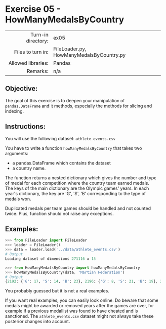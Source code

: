 # Exercise 05 - HowManyMedalsByCountry

|                         |                    |
| -----------------------:| ------------------ |
|   Turn-in directory:    |  ex05              |
|   Files to turn in:     |  FileLoader.py, HowManyMedalsByCountry.py |
|   Allowed libraries:    |  Pandas            |
|   Remarks:              |  n/a               |

## Objective:
The goal of this exercise is to deepen your manipulation of `pandas.DataFrame` and it methods, especially the methods for slicing and indexing.

## Instructions:
You will use the following dataset: `athlete_events.csv`

You have to write a function `howManyMedalsByCountry` that takes two arguments:
* a pandas.DataFrame which contains the dataset  
* a country name.

The function returns a nested dictionary which gives the number and type of medal for each competition where the country team earned medals.  
The keys of the main dictionary are the Olympic games' years. In each year's dictionary, the key are 'G', 'S', 'B' corresponding to the type of medals won.

Duplicated medals per team games should be handled and not counted twice. Plus, function should not raise any exceptions.

## Examples:

```python
>>> from FileLoader import FileLoader
>>> loader = FileLoader()
>>> data = loader.load('../data/athlete_events.csv')
# Output
Loading dataset of dimensions 271116 x 15

>>> from HowManyMedalsByCountry import howManyMedalsByCountry
>>> howManyMedalsByCountry(data, 'Martian Federation')
# Output
{2192: {'G': 17, 'S': 14, 'B': 23}, 2196: {'G': 8, 'S': 21, 'B': 19}, 2200: {'G': 26, 'S': 19, 'B': 7}}
```
You probably guessed but it is not a real examples.

If you want real examples, you can easily look online. Do beware that some medals might be awarded or removed years after the games are over, for example if a previous medallist was found to have cheated and is sanctioned. The `athlete_events.csv` dataset might not always take these posterior changes into account.
